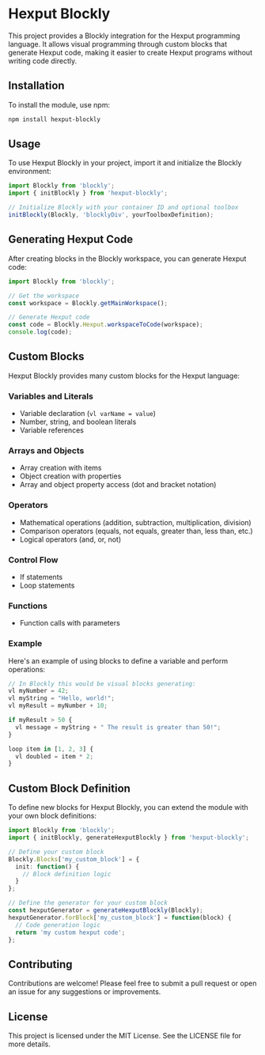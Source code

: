 # Hexput Blockly

This project provides a Blockly integration for the Hexput programming language. It allows visual programming through custom blocks that generate Hexput code, making it easier to create Hexput programs without writing code directly.

## Installation

To install the module, use npm:

```bash
npm install hexput-blockly
```

## Usage

To use Hexput Blockly in your project, import it and initialize the Blockly environment:

```typescript
import Blockly from 'blockly';
import { initBlockly } from 'hexput-blockly';

// Initialize Blockly with your container ID and optional toolbox
initBlockly(Blockly, 'blocklyDiv', yourToolboxDefinition);
```

## Generating Hexput Code

After creating blocks in the Blockly workspace, you can generate Hexput code:

```typescript
import Blockly from 'blockly';

// Get the workspace
const workspace = Blockly.getMainWorkspace();

// Generate Hexput code
const code = Blockly.Hexput.workspaceToCode(workspace);
console.log(code);
```

## Custom Blocks

Hexput Blockly provides many custom blocks for the Hexput language:

### Variables and Literals
- Variable declaration (`vl varName = value`)
- Number, string, and boolean literals
- Variable references

### Arrays and Objects
- Array creation with items
- Object creation with properties
- Array and object property access (dot and bracket notation)

### Operators
- Mathematical operations (addition, subtraction, multiplication, division)
- Comparison operators (equals, not equals, greater than, less than, etc.)
- Logical operators (and, or, not)

### Control Flow
- If statements
- Loop statements

### Functions
- Function calls with parameters

### Example

Here's an example of using blocks to define a variable and perform operations:

```typescript
// In Blockly this would be visual blocks generating:
vl myNumber = 42;
vl myString = "Hello, world!";
vl myResult = myNumber + 10;

if myResult > 50 {
  vl message = myString + " The result is greater than 50!";
}

loop item in [1, 2, 3] {
  vl doubled = item * 2;
}
```

## Custom Block Definition

To define new blocks for Hexput Blockly, you can extend the module with your own block definitions:

```typescript
import Blockly from 'blockly';
import { initBlockly, generateHexputBlockly } from 'hexput-blockly';

// Define your custom block
Blockly.Blocks['my_custom_block'] = {
  init: function() {
    // Block definition logic
  }
};

// Define the generator for your custom block
const hexputGenerator = generateHexputBlockly(Blockly);
hexputGenerator.forBlock['my_custom_block'] = function(block) {
  // Code generation logic
  return 'my custom hexput code';
};
```

## Contributing

Contributions are welcome! Please feel free to submit a pull request or open an issue for any suggestions or improvements.

## License

This project is licensed under the MIT License. See the LICENSE file for more details.
